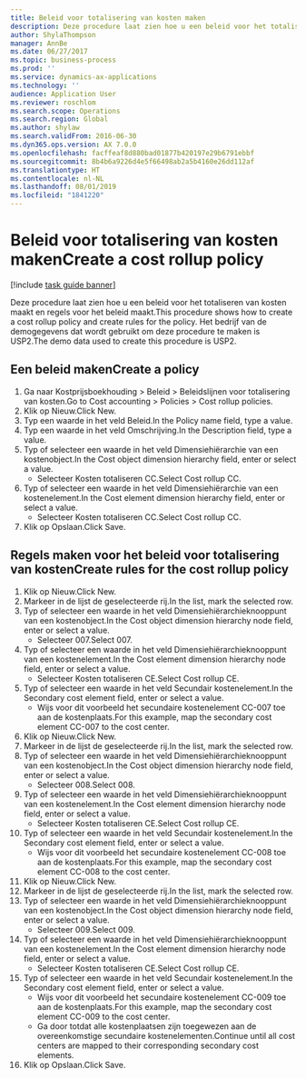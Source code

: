 ```yaml
---
title: Beleid voor totalisering van kosten maken
description: Deze procedure laat zien hoe u een beleid voor het totaliseren van kosten maakt en regels voor het beleid maakt.
author: ShylaThompson
manager: AnnBe
ms.date: 06/27/2017
ms.topic: business-process
ms.prod: ''
ms.service: dynamics-ax-applications
ms.technology: ''
audience: Application User
ms.reviewer: roschlom
ms.search.scope: Operations
ms.search.region: Global
ms.author: shylaw
ms.search.validFrom: 2016-06-30
ms.dyn365.ops.version: AX 7.0.0
ms.openlocfilehash: facffeaf8d880bad01877b420197e29b6791ebbf
ms.sourcegitcommit: 8b4b6a9226d4e5f66498ab2a5b4160e26dd112af
ms.translationtype: HT
ms.contentlocale: nl-NL
ms.lasthandoff: 08/01/2019
ms.locfileid: "1841220"
---
```

# <a name="create-a-cost-rollup-policy"></a><span data-ttu-id="3b71c-103">Beleid voor totalisering van kosten maken</span><span class="sxs-lookup"><span data-stu-id="3b71c-103">Create a cost rollup policy</span></span>

[!include [task guide banner](../../includes/task-guide-banner.md)]

<span data-ttu-id="3b71c-104">Deze procedure laat zien hoe u een beleid voor het totaliseren van kosten maakt en regels voor het beleid maakt.</span><span class="sxs-lookup"><span data-stu-id="3b71c-104">This procedure shows how to create a cost rollup policy and create rules for the policy.</span></span> <span data-ttu-id="3b71c-105">Het bedrijf van de demogegevens dat wordt gebruikt om deze procedure te maken is USP2.</span><span class="sxs-lookup"><span data-stu-id="3b71c-105">The demo data used to create this procedure is USP2.</span></span>


## <a name="create-a-policy"></a><span data-ttu-id="3b71c-106">Een beleid maken</span><span class="sxs-lookup"><span data-stu-id="3b71c-106">Create a policy</span></span>
1. <span data-ttu-id="3b71c-107">Ga naar Kostprijsboekhouding > Beleid > Beleidslijnen voor totalisering van kosten.</span><span class="sxs-lookup"><span data-stu-id="3b71c-107">Go to Cost accounting > Policies > Cost rollup policies.</span></span>
2. <span data-ttu-id="3b71c-108">Klik op Nieuw.</span><span class="sxs-lookup"><span data-stu-id="3b71c-108">Click New.</span></span>
3. <span data-ttu-id="3b71c-109">Typ een waarde in het veld Beleid.</span><span class="sxs-lookup"><span data-stu-id="3b71c-109">In the Policy name field, type a value.</span></span>
4. <span data-ttu-id="3b71c-110">Typ een waarde in het veld Omschrijving.</span><span class="sxs-lookup"><span data-stu-id="3b71c-110">In the Description field, type a value.</span></span>
5. <span data-ttu-id="3b71c-111">Typ of selecteer een waarde in het veld Dimensiehiërarchie van een kostenobject.</span><span class="sxs-lookup"><span data-stu-id="3b71c-111">In the Cost object dimension hierarchy field, enter or select a value.</span></span>
    * <span data-ttu-id="3b71c-112">Selecteer Kosten totaliseren CC.</span><span class="sxs-lookup"><span data-stu-id="3b71c-112">Select Cost rollup CC.</span></span>  
6. <span data-ttu-id="3b71c-113">Typ of selecteer een waarde in het veld Dimensiehiërarchie van een kostenelement.</span><span class="sxs-lookup"><span data-stu-id="3b71c-113">In the Cost element dimension hierarchy field, enter or select a value.</span></span>
    * <span data-ttu-id="3b71c-114">Selecteer Kosten totaliseren CC.</span><span class="sxs-lookup"><span data-stu-id="3b71c-114">Select Cost rollup CC.</span></span>  
7. <span data-ttu-id="3b71c-115">Klik op Opslaan.</span><span class="sxs-lookup"><span data-stu-id="3b71c-115">Click Save.</span></span>

## <a name="create-rules-for-the-cost-rollup-policy"></a><span data-ttu-id="3b71c-116">Regels maken voor het beleid voor totalisering van kosten</span><span class="sxs-lookup"><span data-stu-id="3b71c-116">Create rules for the cost rollup policy</span></span>
1. <span data-ttu-id="3b71c-117">Klik op Nieuw.</span><span class="sxs-lookup"><span data-stu-id="3b71c-117">Click New.</span></span>
2. <span data-ttu-id="3b71c-118">Markeer in de lijst de geselecteerde rij.</span><span class="sxs-lookup"><span data-stu-id="3b71c-118">In the list, mark the selected row.</span></span>
3. <span data-ttu-id="3b71c-119">Typ of selecteer een waarde in het veld Dimensiehiërarchieknooppunt van een kostenobject.</span><span class="sxs-lookup"><span data-stu-id="3b71c-119">In the Cost object dimension hierarchy node field, enter or select a value.</span></span>
    * <span data-ttu-id="3b71c-120">Selecteer 007.</span><span class="sxs-lookup"><span data-stu-id="3b71c-120">Select 007.</span></span>  
4. <span data-ttu-id="3b71c-121">Typ of selecteer een waarde in het veld Dimensiehiërarchieknooppunt van een kostenelement.</span><span class="sxs-lookup"><span data-stu-id="3b71c-121">In the Cost element dimension hierarchy node field, enter or select a value.</span></span>
    * <span data-ttu-id="3b71c-122">Selecteer Kosten totaliseren CE.</span><span class="sxs-lookup"><span data-stu-id="3b71c-122">Select Cost rollup CE.</span></span>  
5. <span data-ttu-id="3b71c-123">Typ of selecteer een waarde in het veld Secundair kostenelement.</span><span class="sxs-lookup"><span data-stu-id="3b71c-123">In the Secondary cost element field, enter or select a value.</span></span>
    * <span data-ttu-id="3b71c-124">Wijs voor dit voorbeeld het secundaire kostenelement CC-007 toe aan de kostenplaats.</span><span class="sxs-lookup"><span data-stu-id="3b71c-124">For this example, map the secondary cost element CC-007 to the cost center.</span></span>  
6. <span data-ttu-id="3b71c-125">Klik op Nieuw.</span><span class="sxs-lookup"><span data-stu-id="3b71c-125">Click New.</span></span>
7. <span data-ttu-id="3b71c-126">Markeer in de lijst de geselecteerde rij.</span><span class="sxs-lookup"><span data-stu-id="3b71c-126">In the list, mark the selected row.</span></span>
8. <span data-ttu-id="3b71c-127">Typ of selecteer een waarde in het veld Dimensiehiërarchieknooppunt van een kostenobject.</span><span class="sxs-lookup"><span data-stu-id="3b71c-127">In the Cost object dimension hierarchy node field, enter or select a value.</span></span>
    * <span data-ttu-id="3b71c-128">Selecteer 008.</span><span class="sxs-lookup"><span data-stu-id="3b71c-128">Select 008.</span></span>  
9. <span data-ttu-id="3b71c-129">Typ of selecteer een waarde in het veld Dimensiehiërarchieknooppunt van een kostenelement.</span><span class="sxs-lookup"><span data-stu-id="3b71c-129">In the Cost element dimension hierarchy node field, enter or select a value.</span></span>
    * <span data-ttu-id="3b71c-130">Selecteer Kosten totaliseren CE.</span><span class="sxs-lookup"><span data-stu-id="3b71c-130">Select Cost rollup CE.</span></span>  
10. <span data-ttu-id="3b71c-131">Typ of selecteer een waarde in het veld Secundair kostenelement.</span><span class="sxs-lookup"><span data-stu-id="3b71c-131">In the Secondary cost element field, enter or select a value.</span></span>
    * <span data-ttu-id="3b71c-132">Wijs voor dit voorbeeld het secundaire kostenelement CC-008 toe aan de kostenplaats.</span><span class="sxs-lookup"><span data-stu-id="3b71c-132">For this example, map the secondary cost element CC-008 to the cost center.</span></span>  
11. <span data-ttu-id="3b71c-133">Klik op Nieuw.</span><span class="sxs-lookup"><span data-stu-id="3b71c-133">Click New.</span></span>
12. <span data-ttu-id="3b71c-134">Markeer in de lijst de geselecteerde rij.</span><span class="sxs-lookup"><span data-stu-id="3b71c-134">In the list, mark the selected row.</span></span>
13. <span data-ttu-id="3b71c-135">Typ of selecteer een waarde in het veld Dimensiehiërarchieknooppunt van een kostenobject.</span><span class="sxs-lookup"><span data-stu-id="3b71c-135">In the Cost object dimension hierarchy node field, enter or select a value.</span></span>
    * <span data-ttu-id="3b71c-136">Selecteer 009.</span><span class="sxs-lookup"><span data-stu-id="3b71c-136">Select 009.</span></span>  
14. <span data-ttu-id="3b71c-137">Typ of selecteer een waarde in het veld Dimensiehiërarchieknooppunt van een kostenelement.</span><span class="sxs-lookup"><span data-stu-id="3b71c-137">In the Cost element dimension hierarchy node field, enter or select a value.</span></span>
    * <span data-ttu-id="3b71c-138">Selecteer Kosten totaliseren CE.</span><span class="sxs-lookup"><span data-stu-id="3b71c-138">Select Cost rollup CE.</span></span>  
15. <span data-ttu-id="3b71c-139">Typ of selecteer een waarde in het veld Secundair kostenelement.</span><span class="sxs-lookup"><span data-stu-id="3b71c-139">In the Secondary cost element field, enter or select a value.</span></span>
    * <span data-ttu-id="3b71c-140">Wijs voor dit voorbeeld het secundaire kostenelement CC-009 toe aan de kostenplaats.</span><span class="sxs-lookup"><span data-stu-id="3b71c-140">For this example, map the secondary cost element CC-009 to the cost center.</span></span>  
    * <span data-ttu-id="3b71c-141">Ga door totdat alle kostenplaatsen zijn toegewezen aan de overeenkomstige secundaire kostenelementen.</span><span class="sxs-lookup"><span data-stu-id="3b71c-141">Continue until all cost centers are mapped to their corresponding secondary cost elements.</span></span>  
16. <span data-ttu-id="3b71c-142">Klik op Opslaan.</span><span class="sxs-lookup"><span data-stu-id="3b71c-142">Click Save.</span></span>

